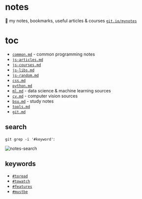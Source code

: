 # notes

:notebook: my notes, bookmarks, useful articles & courses [`git.io/mynotes`](https://git.io/mynotes)

# toc

* [`common.md`](https://drapegnik.github.io/notes/common) - common programming notes
* [`js-articles.md`](https://drapegnik.github.io/notes/js-articles)
* [`js-courses.md`](https://drapegnik.github.io/notes/js-courses)
* [`js-libs.md`](https://drapegnik.github.io/notes/js-libs)
* [`js-random.md`](https://drapegnik.github.io/notes/js-random)
* [`css.md`](https://drapegnik.github.io/notes/css)
* [`python.md`](https://drapegnik.github.io/notes/python)
* [`ml.md`](https://drapegnik.github.io/notes/ml) - data science & machine learning sources
* [`cv.md`](https://drapegnik.github.io/notes/cv) - computer vision sources
* [`bsu.md`](https://drapegnik.github.io/notes/bsu) - study notes
* [`tools.md`](https://drapegnik.github.io/notes/tools)
* [`git.md`](https://drapegnik.github.io/notes/git)

## search

`git grep -i '#keyword'`:

![notes-search](http://res.cloudinary.com/dzsjwgjii/image/upload/v1517061425/notes-search.png)

## keywords

* [`#toread`](https://github.com/Drapegnik/notes/search?q=toread)
* [`#towatch`](https://github.com/Drapegnik/notes/search?q=towatch)
* [`#features`](https://github.com/Drapegnik/notes/search?q=features)
* [`#mustbe`](https://github.com/Drapegnik/notes/search?q=mustbe)
  <!-- * [`#`](https://github.com/Drapegnik/notes/search?q=) -->
